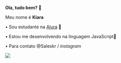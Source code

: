 **Ola, tudo bem? 🤗**

Meu nome é **Kiara**

• Sou estudante na [Alura](https://www.alura.com.br) 📖


• Estou me desenvolvendo na linguagem JavaScript🥰

• Para contato @Saleskr / _instagram_

![](https://tenor.com/kKqNWVDj2A9.gif)

